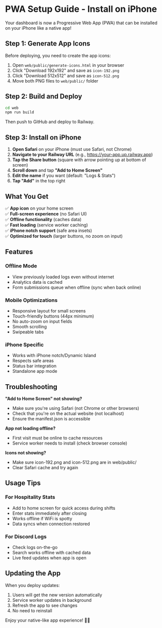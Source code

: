 # PWA Setup Guide - Install on iPhone

Your dashboard is now a Progressive Web App (PWA) that can be installed on your iPhone like a native app!

## Step 1: Generate App Icons

Before deploying, you need to create the app icons:

1. Open `web/public/generate-icons.html` in your browser
2. Click "Download 192x192" and save as `icon-192.png`
3. Click "Download 512x512" and save as `icon-512.png`
4. Move both PNG files to `web/public/` folder

## Step 2: Build and Deploy

```bash
cd web
npm run build
```

Then push to GitHub and deploy to Railway.

## Step 3: Install on iPhone

1. **Open Safari** on your iPhone (must use Safari, not Chrome)
2. **Navigate to your Railway URL** (e.g., https://your-app.up.railway.app)
3. **Tap the Share button** (square with arrow pointing up at bottom of screen)
4. **Scroll down** and tap **"Add to Home Screen"**
5. **Edit the name** if you want (default: "Logs & Stats")
6. **Tap "Add"** in the top right

## What You Get

✅ **App icon** on your home screen  
✅ **Full-screen experience** (no Safari UI)  
✅ **Offline functionality** (caches data)  
✅ **Fast loading** (service worker caching)  
✅ **iPhone notch support** (safe area insets)  
✅ **Optimized for touch** (larger buttons, no zoom on input)

## Features

### Offline Mode
- View previously loaded logs even without internet
- Analytics data is cached
- Form submissions queue when offline (sync when back online)

### Mobile Optimizations
- Responsive layout for small screens
- Touch-friendly buttons (44px minimum)
- No auto-zoom on input fields
- Smooth scrolling
- Swipeable tabs

### iPhone Specific
- Works with iPhone notch/Dynamic Island
- Respects safe areas
- Status bar integration
- Standalone app mode

## Troubleshooting

**"Add to Home Screen" not showing?**
- Make sure you're using Safari (not Chrome or other browsers)
- Check that you're on the actual website (not localhost)
- Ensure the manifest.json is accessible

**App not loading offline?**
- First visit must be online to cache resources
- Service worker needs to install (check browser console)

**Icons not showing?**
- Make sure icon-192.png and icon-512.png are in web/public/
- Clear Safari cache and try again

## Usage Tips

### For Hospitality Stats
- Add to home screen for quick access during shifts
- Enter stats immediately after closing
- Works offline if WiFi is spotty
- Data syncs when connection restored

### For Discord Logs
- Check logs on-the-go
- Search works offline with cached data
- Live feed updates when app is open

## Updating the App

When you deploy updates:
1. Users will get the new version automatically
2. Service worker updates in background
3. Refresh the app to see changes
4. No need to reinstall

Enjoy your native-like app experience! 📱✨
